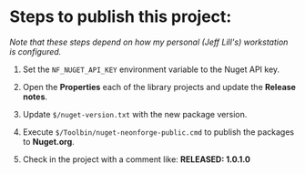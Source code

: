 # Steps to publish this project:

*Note that these steps depend on how my personal (Jeff Lill's) workstation is configured.*

1. Set the `NF_NUGET_API_KEY` environment variable to the Nuget API key.

2. Open the **Properties** each of the library projects and update the **Release notes**.

3. Update `$/nuget-version.txt` with the new package version.

4. Execute `$/Toolbin/nuget-neonforge-public.cmd` to publish the packages to **Nuget.org**.

5. Check in the project with a comment like: **RELEASED: 1.0.1.0**
